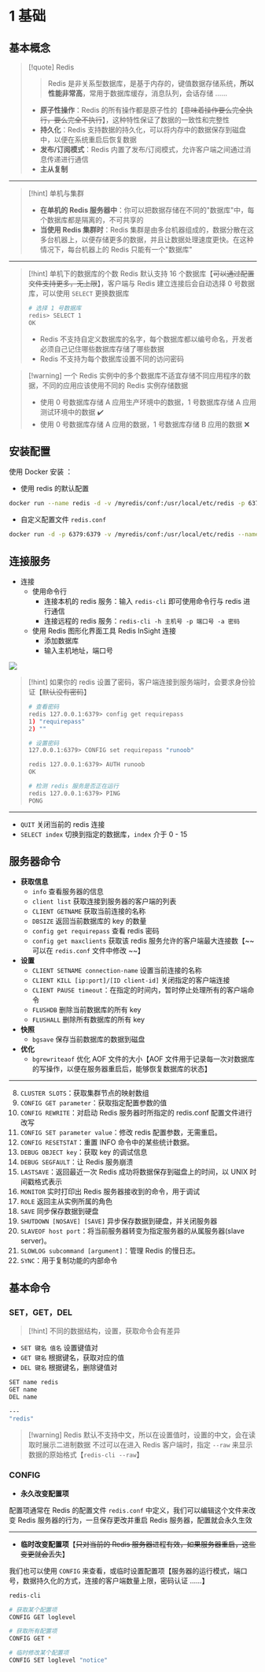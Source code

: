 # 1 基础

## 基本概念

> \[!quote] Redis
>
> > Redis 是非关系型数据库，是基于内存的，键值数据存储系统，**所以性能非常高**，常用于数据库缓存，消息队列，会话存储 ……
>
> * **原子性操作**：Redis 的所有操作都是原子性的【~~意味着操作要么完全执行，要么完全不执行~~】，这种特性保证了数据的一致性和完整性
> * **持久化**：Redis 支持数据的持久化，可以将内存中的数据保存到磁盘中，以便在系统重启后恢复数据
> * **发布/订阅模式**：Redis 内置了发布/订阅模式，允许客户端之间通过消息传递进行通信
> * **主从复制**

***

> \[!hint] 单机与集群
>
> * **在单机的 Redis 服务器中**：你可以把数据存储在不同的"数据库"中，每个数据库都是隔离的，不可共享的
> * **当使用 Redis 集群时**：Redis 集群是由多台机器组成的，数据分散在这多台机器上，以便存储更多的数据，并且让数据处理速度更快。在这种情况下，每台机器上的 Redis 只能有一个"数据库"

***

> \[!hint] 单机下的数据库的个数 Redis 默认支持 16 个数据库【~~可以通过配置文件支持更多，无上限~~】，客户端与 Redis 建立连接后会自动选择 0 号数据库，可以使用 `SELECT` 更换数据库
>
> ```bash
> # 选择 1 号数据库
> redis> SELECT 1
> OK
> ```
>
> * Redis 不支持自定义数据库的名字，每个数据库都以编号命名，开发者必须自己记住哪些数据库存储了哪些数据
> * Redis 不支持为每个数据库设置不同的访问密码

> \[!warning] 一个 Redis 实例中的多个数据库不适宜存储不同应用程序的数据，不同的应用应该使用不同的 Redis 实例存储数据
>
> * 使用 0 号数据库存储 A 应用生产环境中的数据，1 号数据库存储 A 应用测试环境中的数据 ✔️
> * 使用 0 号数据库存储 A 应用的数据，1 号数据库存储 B 应用的数据 ❌

## 安装配置

使用 Docker 安装 ：

* 使用 redis 的默认配置

```bash
docker run --name redis -d -v /myredis/conf:/usr/local/etc/redis -p 6379:6379 redis
```

* 自定义配置文件 `redis.conf`

```bash
docker run -d -p 6379:6379 -v /myredis/conf:/usr/local/etc/redis --name myredis redis redis-server /usr/local/etc/redis/redis.conf
```

## 连接服务

* 连接
  * 使用命令行
    * 连接本机的 redis 服务：输入 `redis-cli` 即可使用命令行与 redis 进行通信
    * 连接远程的 redis 服务：`redis-cli -h 主机号 -p 端口号 -a 密码`
  * 使用 Redis 图形化界面工具 Redis InSight 连接
    * 添加数据库
    * 输入主机地址，端口号

![](https://obsidian-1307744200.cos.ap-guangzhou.myqcloud.com/%E5%9B%BE%E7%89%87/202404180051783.png)

> \[!hint] 如果你的 redis 设置了密码，客户端连接到服务端时，会要求身份验证【~~默认没有密码~~】
>
> ```bash
> # 查看密码
> redis 127.0.0.1:6379> config get requirepass
> 1) "requirepass"
> 2) ""
>
> # 设置密码
> 127.0.0.1:6379> CONFIG set requirepass "runoob"
>
> redis 127.0.0.1:6379> AUTH runoob
> OK
>
> # 检测 redis 服务是否正在运行
> redis 127.0.0.1:6379> PING
> PONG
> ```

***

* `QUIT` 关闭当前的 redis 连接
* `SELECT index` 切换到指定的数据库，`index`  介于 0 - 15

## 服务器命令

* **获取信息**
  * `info` 查看服务器的信息
  * `client list` 获取连接到服务器的客户端的列表
  * `CLIENT GETNAME` 获取当前连接的名称
  * `DBSIZE` 返回当前数据库的 key 的数量
  * `config get requirepass` 查看 redis 密码
  * `config get maxclients` 获取该 redis 服务允许的客户端最大连接数【\~\~可以在 `redis.conf` 文件中修改 \~\~】
* **设置**
  * `CLIENT SETNAME connection-name` 设置当前连接的名称
  * `CLIENT KILL [ip:port]/[ID client-id]` 关闭指定的客户端连接
  * `CLIENT PAUSE timeout`：在指定的时间内，暂时停止处理所有的客户端命令
  * `FLUSHDB` 删除当前数据库的所有 key
  * `FLUSHALL` 删除所有数据库的所有 key
* **快照**
  * `bgsave` 保存当前数据库的数据到磁盘
* **优化**
  * `bgrewriteaof` 优化 AOF 文件的大小【AOF 文件用于记录每一次对数据库的写操作，以便在服务器重启后，能够恢复数据库的状态】

***

8. `CLUSTER SLOTS`：获取集群节点的映射数组
9. `CONFIG GET parameter`：获取指定配置参数的值
10. `CONFIG REWRITE`：对启动 Redis 服务器时所指定的 redis.conf 配置文件进行改写
11. `CONFIG SET parameter value`：修改 redis 配置参数，无需重启。
12. `CONFIG RESETSTAT`：重置 INFO 命令中的某些统计数据。
13. `DEBUG OBJECT key`：获取 key 的调试信息
14. `DEBUG SEGFAULT`：让 Redis 服务崩溃
15. `LASTSAVE`：返回最近一次 Redis 成功将数据保存到磁盘上的时间，以 UNIX 时间戳格式表示
16. `MONITOR` 实时打印出 Redis 服务器接收到的命令，用于调试
17. `ROLE` 返回主从实例所属的角色
18. `SAVE` 同步保存数据到硬盘
19. `SHUTDOWN [NOSAVE] [SAVE]` 异步保存数据到硬盘，并关闭服务器
20. `SLAVEOF host port`：将当前服务器转变为指定服务器的从属服务器(slave server)。
21. `SLOWLOG subcommand [argument]`：管理 Redis 的慢日志。
22. `SYNC`：用于复制功能的内部命令

## 基本命令

### SET，GET，DEL

> \[!hint] 不同的数据结构，设置，获取命令会有差异

* `SET 键名 值名` 设置键值对
* `GET 键名` 根据键名，获取对应的值
* `DEL 键名` 根据键名，删除键值对

```bash
SET name redis
GET name
DEL name

---
"redis"
```

> \[!warning] Redis 默认不支持中文，所以在设置值时，设置的中文，会在读取时展示二进制数据 不过可以在进入 Redis 客户端时，指定 `--raw` 来显示数据的原始格式【`redis-cli --raw`】

### CONFIG

* **永久改变配置项**

配置项通常在 Redis 的配置文件 `redis.conf` 中定义，我们可以编辑这个文件来改变 Redis 服务器的行为，一旦保存更改并重启 Redis 服务器，配置就会永久生效

***

* **临时改变配置项**【~~只对当前的 Redis 服务器进程有效，如果服务器重启，这些变更就会丢失~~】

我们也可以使用 `CONFIG` 来查看，或临时设置配置项【服务器的运行模式，端口号，数据持久化的方式，连接的客户端数量上限，密码认证 ……】

```bash
redis-cli

# 获取某个配置项
CONFIG GET loglevel

# 获取所有配置项
CONFIG GET *

# 临时修改某个配置项
CONFIG SET loglevel "notice"
```

